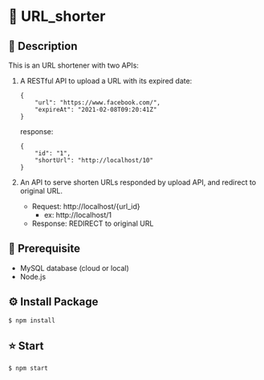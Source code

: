 # :link: URL_shorter
## :page_with_curl: Description
This is an URL shortener with two APIs:
1. A RESTful API to upload a URL with its expired date: 

    ```json=
    {
        "url": "https://www.facebook.com/",
        "expireAt": "2021-02-08T09:20:41Z"
    }
    ```
    response:
    ```json=
    {
        "id": "1",
        "shortUrl": "http://localhost/10"
    }
    ```
2. An API to serve shorten URLs responded by upload API, and redirect to original URL.
    - Request:
         http://localhost/{url_id} 
        - ex: http://localhost/1
    - Response:
        REDIRECT to original URL

## :toolbox: Prerequisite
- MySQL database (cloud or local)
- Node.js

## :gear: Install Package
```shell=
$ npm install
```

## :star: Start
```shell=
$ npm start
```

